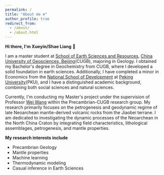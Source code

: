 ```yaml
---
permalink: /
title: "About me ❄️"
author_profile: true
redirect_from: 
  - /about/
  - /about.html
---
```



**Hi there, I'm Xueyin/Shae Liang** 🙌

  I am a master student at [School of Earth Sciences and Resources](https://sesr.cugb.edu.cn), [China University of Geosciences, Beijing](https://www.cugb.edu.cn/)(CUGB), majoring in Geology. I obtained my Bachelor's degree in Geochemistry from CUGB, where I developed a solid foundation in earth sciences. Additionally, I have completed a minor in Economics from the [National School of Development](https://www.nsd.pku.edu.cn) at [Peking University](https://www.pku.edu.cn)(PKU), and I have a distinguished academic background, combining both social sciences and natural sciences.

  Currently, I'm conducting my Master's project under the supervision of Professor [Wei Wang](https://scholar.cugb.edu.cn/scholar/scholarDetail/2136.shtml) within the Precambrian-CUGB research group. My research primarily focuses on the petrogenesis and geodynamic regime of late Neoarchean mantle-derived volcanic rocks from the Jiaobei terrane. I am dedicated to investigating the dynamic processes of the Neoarchean in the North China Craton by integrating field characteristics, lithological assemblages, petrogenesis, and mantle properties.


**My research interests include**
- Precambrian Geology
- Mantle properties
- Machine learning
- Thermodynamic modeling
- Casual inference in Earth Sciences

